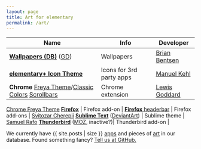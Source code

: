 ```yaml
---
layout: page
title: Art for elementary
permalink: /art/
---
```


Name | Info | Developer
---|---|---
[**Wallpapers (DB)**](https://www.dropbox.com/sh/79552p64tto7wbc/MSPgrgWfYa) ([GD](https://drive.google.com/folderview?id=0B4KUARZUQ-n_X1FrY29XVXpHUTQ&usp=sharing)) | Wallpapers | [Brian Bentsen](https://plus.google.com/109395049570451231471)
[**elementary+ Icon Theme**](https://github.com/mank319/elementaryPlus) | Icons for 3rd party apps | [Manuel Kehl](https://github.com/mank319)
**Chrome** [Freya Theme](https://chrome.google.com/webstore/detail/freya-theme-for-google-ch/nofpaaefcomkhdkeihhnonlmhajfadgd)/[Classic Colors](https://chrome.google.com/webstore/detail/freya-theme-classic-color/aabnndoiofgmhennfbcmoapojieflllb) [Scrollbars](https://chrome.google.com/webstore/detail/elementary-freya-scrollba/dddhhloahgkhcaipmkfjngdalegmcomm) | Chrome extension | [Lewis Goddard](https://plus.google.com/105729291739660012806)
[Chrome Freya Theme](https://chrome.google.com/webstore/detail/elementary-os-03-freya-ch/faohdknlfnjkeaphndahbpabllhaodnl)
[**Firefox**](https://addons.mozilla.org/en-US/firefox/addon/elementary-firefox/) | Firefox add-on |
[**Firefox** headerbar](https://github.com/chpii/Headerbar) | Firefox add-ons | [Svitozar Cherepii](https://github.com/chpii)
[**Sublime Text**](https://github.com/samuelrafo/elementary) ([DeviantArt](http://srff.deviantart.com/art/Elementary-for-Sublime-Text-updated-393125257)) | Sublime theme | [Samuel Rafo](https://github.com/samuelrafo)
[**Thunderbird**](https://github.com/alxlit/elementary-thunderbird) ([MOZ](https://addons.mozilla.org/de/thunderbird/addon/elementary-thunderbird/?src=search), inactive?)| Thunderbird add-on |

<p>
  We currently have {{ site.posts | size }} <a href="{{ site.baseurl }}/apps/">apps</a> and pieces of <a href="{{ site.baseurl }}/art/">art</a> in our database. Found something fancy? <a href="https://github.com/quassy/elementary-apps/issues/new">Tell us at GitHub.</a>
</p>